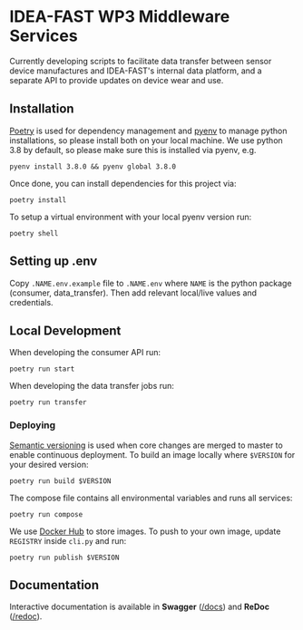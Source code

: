 # IDEA-FAST WP3 Middleware Services

Currently developing scripts to facilitate data transfer between sensor device manufactures and IDEA-FAST's internal data platform, and a separate API to provide updates on device wear and use.

## Installation

[Poetry](https://python-poetry.org/) is used for dependency management and
[pyenv](https://github.com/pyenv/pyenv) to manage python installations, so
please install both on your local machine. We use python 3.8 by default, so
please make sure this is installed via pyenv, e.g.

    pyenv install 3.8.0 && pyenv global 3.8.0

Once done, you can install dependencies for this project via:

    poetry install

To setup a virtual environment with your local pyenv version run:

    poetry shell

## Setting up .env

Copy `.NAME.env.example` file to `.NAME.env` where `NAME` is the python package (consumer, data_transfer).
Then add relevant local/live values and credentials.

## Local Development

When developing the consumer API run:

    poetry run start

When developing the data transfer jobs run:

    poetry run transfer

### Deploying

[Semantic versioning](https://semver.org/) is used when core changes are merged
to master to enable continuous deployment. To build an image locally where `$VERSION`
for your desired version:

    poetry run build $VERSION

The compose file contains all environmental variables and runs all services:

    poetry run compose

We use [Docker Hub](https://hub.docker.com/u/ideafast) to store images. To push
to your own image, update `REGISTRY` inside `cli.py` and run:

    poetry run publish $VERSION

## Documentation

Interactive documentation is available in **Swagger** ([/docs](http://127.0.0.1:8000/docs)) and **ReDoc** ([/redoc](http://127.0.0.1:8000/redoc)).
